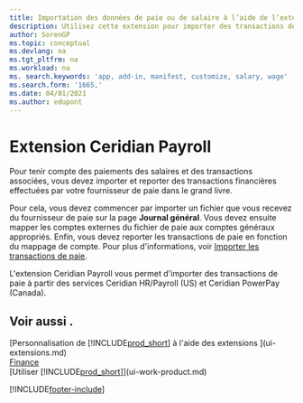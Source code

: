 ```yaml
---
title: Importation des données de paie ou de salaire à l’aide de l’extension Ceridian Payroll
description: Utilisez cette extension pour importer des transactions de paie à partir des services Ceridian HR/Payroll (US) et Ceridian PowerPay (Canada).
author: SorenGP
ms.topic: conceptual
ms.devlang: na
ms.tgt_pltfrm: na
ms.workload: na
ms. search.keywords: 'app, add-in, manifest, customize, salary, wage'
ms.search.form: '1665,'
ms.date: 04/01/2021
ms.author: edupont
---
```

# <a name="the-ceridian-payroll-extension"></a>Extension Ceridian Payroll

Pour tenir compte des paiements des salaires et des transactions associées, vous devez importer et reporter des transactions financières effectuées par votre fournisseur de paie dans le grand livre.

Pour cela, vous devez commencer par importer un fichier que vous recevez du fournisseur de paie sur la page **Journal général**. Vous devez ensuite mapper les comptes externes du fichier de paie aux comptes généraux appropriés. Enfin, vous devez reporter les transactions de paie en fonction du mappage de compte. Pour plus d'informations, voir [Importer les transactions de paie](finance-how-import-payroll-transactions.md).

L'extension Ceridian Payroll vous permet d'importer des transactions de paie à partir des services Ceridian HR/Payroll (US) et Ceridian PowerPay (Canada).

## <a name="see-also"></a>Voir aussi .

[Personnalisation de [!INCLUDE[prod_short](includes/prod_short.md)] à l'aide des extensions ](ui-extensions.md)  
[Finance](finance.md)  
[Utiliser [!INCLUDE[prod_short](includes/prod_short.md)]](ui-work-product.md)  

[!INCLUDE[footer-include](includes/footer-banner.md)]
